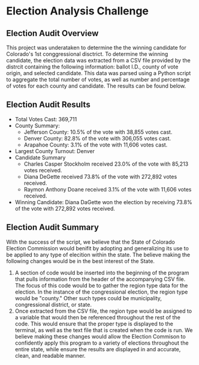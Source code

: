 # Election Analysis Challenge
## Election Audit Overview
This project was underataken to determine the the winning candidate for Colorado's 1st conggressional disctrict. To determine the winning candidate, the election data was extracted from a CSV file provided by the distrcit containing the following information: ballot I.D., county of vote origin, and selected candidate. This data was parsed using a Python script to aggregate the total number of votes, as well as number and percentage of votes for each county and candidate. The results can be found below. 
## Election Audit Results
  - Total Votes Cast: 369,711
  - County Summary:
     - Jefferson County:  10.5% of the vote with 38,855 votes cast.
     - Denver County:     82.8% of the vote with 306,055 votes cast.
     - Arapahoe County:   3.1% of the vote with 11,606 votes cast.
  - Largest County Turnout: Denver
  - Candidate Summary
    - Charles Casper Stockholm received 23.0% of the vote with 85,213 votes received.
    - Diana DeGette received 73.8% of the vote with 272,892 votes received.
    - Raymon Anthony Doane received 3.1% of the vote with 11,606 votes received.
  - Winning Candidate: Diana DaGette won the election by receiving 73.8% of the vote with 272,892 votes received.
## Election Audit Summary
With the success of the script, we believe that the State of Colorado Election Commission would benifit by adopting and generalizing its use to be applied to any type of elecition within the state. The believe making the following changes would be in the best interest of the State.
1. A section of code would be inserted into the beginning of the program that pulls information from the header of the accompanying CSV file. The focus of this code would be to gather the region type data for the election. In the instance of the congressional election, the region type would be "county." Other such types could be municipality, congressional district, or state.
2. Once extracted from the CSV file, the region type would be assigned to a variable that would then be referenced throughout the rest of the code. This would ensure that the proper type is displayed to the terminal, as well as the text file that is created when the code is run. 
We believe making these changes would allow the Election Commison to confidently apply this program to a variety of elections throughout the entire state, while ensure the results are displayed in and accurate, clean, and readable manner. 
  

